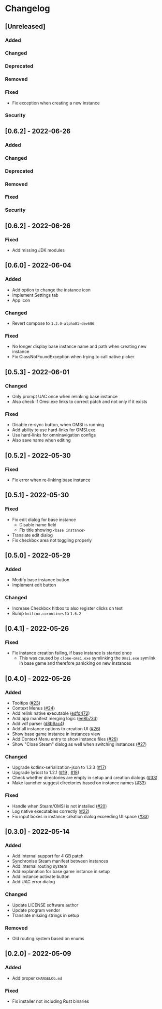 # Changelog

## [Unreleased]
### Added

### Changed

### Deprecated

### Removed

### Fixed
- Fix exception when creating a new instance

### Security

## [0.6.2] - 2022-06-26
### Added

### Changed

### Deprecated

### Removed

### Fixed

### Security

## [0.6.2] - 2022-06-26
### Fixed
- Add missing JDK modules

## [0.6.0] - 2022-06-04
### Added
- Add option to change the instance icon
- Implement Settings tab
- App icon

### Changed
- Revert compose to `1.2.0-alpha01-dev686`

### Fixed
- No longer display base instance name and path when creating new instance
- Fix ClassNotFoundException when trying to call native picker

## [0.5.3] - 2022-06-01
### Changed
- Only prompt UAC once when relinking base instance
- Also check if Omsi.exe links to correct patch and not only if it exists

### Fixed
- Disable re-sync button, when OMSI is running
- Add ability to use hard-links for OMSI.exe
- Use hard-links for omninavigation configs
- Also save name when editing

## [0.5.2] - 2022-05-30
### Fixed
- Fix error when re-linking base instance

## [0.5.1] - 2022-05-30
### Fixed
- Fix edit dialog for base instance
  - Disable name field
  - Fix title showing `<base instance>`
- Translate edit dialog
- Fix checkbox area not toggling properly

## [0.5.0] - 2022-05-29
### Added
- Modify base instance button
- Implement edit button

### Changed
- Increase Checkbox hitbox to also register clicks on text
- Bump `kotlinx.coroutines` to `1.6.2`

## [0.4.1] - 2022-05-26
### Fixed
- Fix instance creation failing, if base instance is started once
  - This was caused by `clone-omsi.exe` symlinking the `Omsi.exe` symlink in base game and therefore panicking on new instances

## [0.4.0] - 2022-05-26
### Added
- Tooltips ([#23](https://github.com/NyCodeGHG/omsi-launcher/pull/23))
- Context Menus ([#24](https://github.com/NyCodeGHG/omsi-launcher/pull/24))
- Add relink native
  executable ([edfd472](https://github.com/NyCodeGHG/omsi-launcher/commit/edfd4722e238da15a9faaa11b95f0549c3e75db2))
- Add app manifest merging logic ([ee8b73d](https://github.com/NyCodeGHG/omsi-launcher/commit/ee8b73deac980611b2e1976eb70d47a7ae45b631))
- Add vdf parser ([d8b9ac4](https://github.com/NyCodeGHG/omsi-launcher/commit/d8b9ac4fa371fe89940e182a4c6e68421534a524))
- Add all instance options to creation UI ([#26](https://github.com/NyCodeGHG/omsi-launcher/pull/26))
- Show base game instance in instances view
- Add Context Menu entry to show instance files ([#29](https://github.com/NyCodeGHG/omsi-launcher/pull/29))
- Show "Close Steam" dialog as well when switching instances ([#27](https://github.com/NyCodeGHG/omsi-launcher/pull/27))

### Changed
- Upgrade kotlinx-serialization-json to
  1.3.3 ([#17](https://github.com/NyCodeGHG/omsi-launcher/pull/17))
- Upgrade lyricst to 1.2.1 ([#19](https://github.com/NyCodeGHG/omsi-launcher/pull/19)
  , [#18](https://github.com/NyCodeGHG/omsi-launcher/pull/18))
- Check whether directories are empty in setup 
  and creation dialogs ([#33](https://github.com/NyCodeGHG/omsi-launcher/pull/33))
- Make launcher suggest directories based on instance names
  ([#33](https://github.com/NyCodeGHG/omsi-launcher/pull/33))

### Fixed
- Handle when Steam/OMSI is not
  installed ([#20](https://github.com/NyCodeGHG/omsi-launcher/pull/20))
- Log native executables correctly ([#22](https://github.com/NyCodeGHG/omsi-launcher/pull/22))
- Fix input boxes in instance creation dialog exceeding UI space
  ([#33](https://github.com/NyCodeGHG/omsi-launcher/pull/33))

## [0.3.0] - 2022-05-14
### Added
- Add internal support for 4 GB patch
- Synchronise Steam manifest between instances
- Add internal routing system
- Add explanation for base game instance in setup
- Add instance activate button
- Add UAC error dialog

### Changed
- Update LICENSE software author
- Update program vendor
- Translate missing strings in setup

### Removed
- Old routing system based on enums

## [0.2.0] - 2022-05-09
### Added
- Add proper `CHANGELOG.md`

### Fixed
- Fix installer not including Rust binaries
